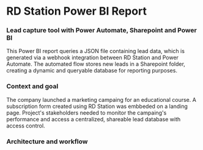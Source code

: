 # RD Station Power BI Report 
### Lead capture tool with Power Automate, Sharepoint and Power BI
This Power BI report queries a JSON file containing lead data, which is generated via a webhook integration between RD Station and Power Automate. The automated flow stores new leads in a Sharepoint folder, creating a dynamic and queryable database for reporting purposes.

### Context and goal
The company launched a marketing campaing for an educational course. A subscription form created using RD Station was embbeded on a landing page. Project's stakeholders needed to monitor the campaing's performance and access a centralized, shareable lead database with access control. 

### Architecture and workflow
